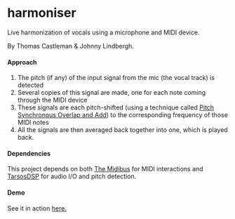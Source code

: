 # harmoniser
Live harmonization of vocals using a microphone and MIDI device.

By Thomas Castleman & Johnny Lindbergh.

#### Approach
1. The pitch (if any) of the input signal from the mic (the vocal track) is detected
2. Several copies of this signal are made, one for each note coming through the MIDI device
3. These signals are each pitch-shifted (using a technique called [Pitch Synchronous Overlap and Add](https://en.wikipedia.org/wiki/PSOLA)) to the corresponding frequency of those MIDI notes
4. All the signals are then averaged back together into one, which is played back.

#### Dependencies
This project depends on both [The Midibus](http://www.smallbutdigital.com/projects/themidibus/) for MIDI interactions and [TarsosDSP](https://github.com/JorenSix/TarsosDSP) for audio I/O and pitch detection.

#### Demo
See it in action [here.](https://youtu.be/4izDn3Xud3k)
